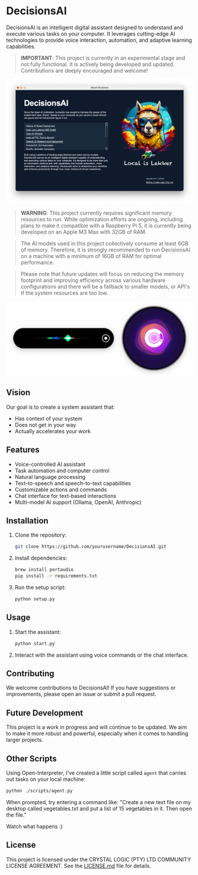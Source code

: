 # DecisionsAI

DecisionsAI is an intelligent digital assistant designed to understand and execute various tasks on your computer. It leverages cutting-edge AI technologies to provide voice interaction, automation, and adaptive learning capabilities.

> **IMPORTANT**: This project is currently in an experimental stage and not fully functional. It is actively being developed and updated. Contributions are deeply encouraged and welcome!

![DecisionsAI About](readme/about.png)

> **WARNING**: This project currently requires significant memory resources to run. While optimization efforts are ongoing, including plans to make it compatible with a Raspberry Pi 5, it is currently being developed on an Apple M3 Max with 32GB of RAM. 

> The AI models used in this project collectively consume at least 6GB of memory. Therefore, it is strongly recommended to run DecisionsAI on a machine with a minimum of 16GB of RAM for optimal performance.

> Please note that future updates will focus on reducing the memory footprint and improving efficiency across various hardware configurations and there will be a fallback to smaller models, or API's if the system resources are too low.

<p align="center">
  <img src="readme/example.png" alt="DecisionsAI UI">
</p>


## Vision

Our goal is to create a system assistant that:
- Has context of your system
- Does not get in your way
- Actually accelerates your work

## Features

- Voice-controlled AI assistant
- Task automation and computer control
- Natural language processing
- Text-to-speech and speech-to-text capabilities
- Customizable actions and commands
- Chat interface for text-based interactions
- Multi-model AI support (Ollama, OpenAI, Anthropic)

## Installation

1. Clone the repository:
   ```bash
   git clone https://github.com/yourusername/DecisionsAI.git
   ```

2. Install dependencies:
   ```bash
   brew install portaudio
   pip install -r requirements.txt
   ```

3. Run the setup script:
   ```bash
   python setup.py
   ```

## Usage

1. Start the assistant:
   ```bash
   python start.py
   ```

2. Interact with the assistant using voice commands or the chat interface.

## Contributing

We welcome contributions to DecisionsAI! If you have suggestions or improvements, please open an issue or submit a pull request.

## Future Development

This project is a work in progress and will continue to be updated. We aim to make it more robust and powerful, especially when it comes to handling larger projects.

## Other Scripts

Using Open-Interpreter, I've created a little script called `agent` that carries out tasks on your local machine:

```bash
python ./scripts/agent.py
```

When prompted, try entering a command like:
"Create a new text file on my desktop called vegetables.txt and put a list of 15 vegetables in it. Then open the file."

Watch what happens :)

## License

This project is licensed under the CRYSTAL LOGIC (PTY) LTD COMMUNITY LICENSE AGREEMENT. See the [LICENSE.md](LICENSE.md) file for details.

